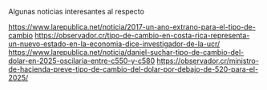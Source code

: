 Algunas noticias interesantes al respecto 

https://www.larepublica.net/noticia/2017-un-ano-extrano-para-el-tipo-de-cambio
https://observador.cr/tipo-de-cambio-en-costa-rica-representa-un-nuevo-estado-en-la-economia-dice-investigador-de-la-ucr/
https://www.larepublica.net/noticia/daniel-suchar-tipo-de-cambio-del-dolar-en-2025-oscilaria-entre-c550-y-c580 
https://observador.cr/ministro-de-hacienda-preve-tipo-de-cambio-del-dolar-por-debajo-de-520-para-el-2025/ 


